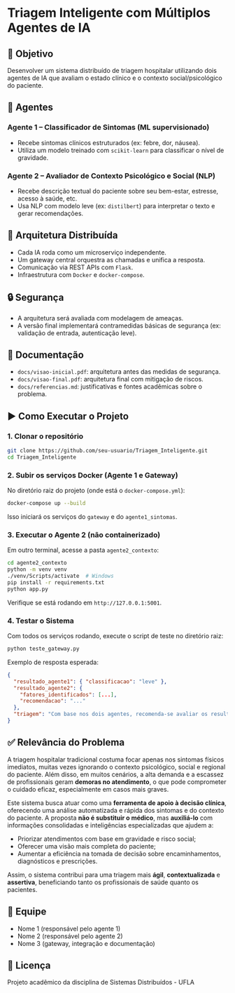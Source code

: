 # Triagem Inteligente com Múltiplos Agentes de IA

## 🎯 Objetivo

Desenvolver um sistema distribuído de triagem hospitalar utilizando dois agentes de IA que avaliam o estado clínico e o contexto social/psicológico do paciente.

## 🧠 Agentes

### Agente 1 – Classificador de Sintomas (ML supervisionado)

* Recebe sintomas clínicos estruturados (ex: febre, dor, náusea).
* Utiliza um modelo treinado com `scikit-learn` para classificar o nível de gravidade.

### Agente 2 – Avaliador de Contexto Psicológico e Social (NLP)

* Recebe descrição textual do paciente sobre seu bem-estar, estresse, acesso à saúde, etc.
* Usa NLP com modelo leve (ex: `distilbert`) para interpretar o texto e gerar recomendações.

## 🔁 Arquitetura Distribuída

* Cada IA roda como um microserviço independente.
* Um gateway central orquestra as chamadas e unifica a resposta.
* Comunicação via REST APIs com `Flask`.
* Infraestrutura com `Docker` e `docker-compose`.

## 🔒 Segurança

* A arquitetura será avaliada com modelagem de ameaças.
* A versão final implementará contramedidas básicas de segurança (ex: validação de entrada, autenticação leve).

## 📑 Documentação

* `docs/visao-inicial.pdf`: arquitetura antes das medidas de segurança.
* `docs/visao-final.pdf`: arquitetura final com mitigação de riscos.
* `docs/referencias.md`: justificativas e fontes acadêmicas sobre o problema.

## ▶️ Como Executar o Projeto

### 1. Clonar o repositório

```bash
git clone https://github.com/seu-usuario/Triagem_Inteligente.git
cd Triagem_Inteligente
```

### 2. Subir os serviços Docker (Agente 1 e Gateway)

No diretório raiz do projeto (onde está o `docker-compose.yml`):

```bash
docker-compose up --build
```

Isso iniciará os serviços do `gateway` e do `agente1_sintomas`.

### 3. Executar o Agente 2 (não containerizado)

Em outro terminal, acesse a pasta `agente2_contexto`:

```bash
cd agente2_contexto
python -m venv venv
./venv/Scripts/activate  # Windows
pip install -r requirements.txt
python app.py
```

Verifique se está rodando em `http://127.0.0.1:5001`.

### 4. Testar o Sistema

Com todos os serviços rodando, execute o script de teste no diretório raiz:

```bash
python teste_gateway.py
```

Exemplo de resposta esperada:

```json
{
  "resultado_agente1": { "classificacao": "leve" },
  "resultado_agente2": { 
    "fatores_identificados": [...],
    "recomendacao": "..."
  },
  "triagem": "Com base nos dois agentes, recomenda-se avaliar os resultados combinados."
}
```

## ✅ Relevância do Problema

A triagem hospitalar tradicional costuma focar apenas nos sintomas físicos imediatos, muitas vezes ignorando o contexto psicológico, social e regional do paciente. Além disso, em muitos cenários, a alta demanda e a escassez de profissionais geram **demoras no atendimento**, o que pode comprometer o cuidado eficaz, especialmente em casos mais graves.

Este sistema busca atuar como uma **ferramenta de apoio à decisão clínica**, oferecendo uma análise automatizada e rápida dos sintomas e do contexto do paciente. A proposta **não é substituir o médico**, mas **auxiliá-lo** com informações consolidadas e inteligências especializadas que ajudem a:

- Priorizar atendimentos com base em gravidade e risco social;
- Oferecer uma visão mais completa do paciente;
- Aumentar a eficiência na tomada de decisão sobre encaminhamentos, diagnósticos e prescrições.

Assim, o sistema contribui para uma triagem mais **ágil**, **contextualizada** e **assertiva**, beneficiando tanto os profissionais de saúde quanto os pacientes.

## 👥 Equipe

* Nome 1 (responsável pelo agente 1)
* Nome 2 (responsável pelo agente 2)
* Nome 3 (gateway, integração e documentação)

## 📘 Licença

Projeto acadêmico da disciplina de Sistemas Distribuídos - UFLA
